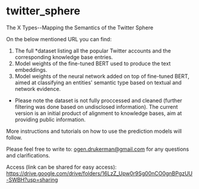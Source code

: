 # twitter_sphere
The X Types--Mapping the Semantics of the Twitter Sphere

On the below mentioned URL you can find:

1. The full *dataset listing all the popular Twitter accounts and the corresponding knowledge base entries.
2. Model weights of the fine-tuned BERT used to produce the text embeddings.
3. Model weights of the neural network added on top of fine-tuned BERT, aimed at classifying an entities' semantic type based on textual and network evidence.

* Please note the dataset is not fully proccessed and cleaned (further filtering was done based on undisclosed information).
The current version is an initial product of alignment to knowledge bases, aim at providing public information.

More instructions and tutorials on how to use the prediction models will follow.

Please feel free to write to: ogen.drukerman@gmail.com for any questions and clarifications.

Access (link can be shared for easy access):
https://drive.google.com/drive/folders/16LzZ_Upw0r9Sg00nCO0gnBPgzUU-SWBH?usp=sharing

